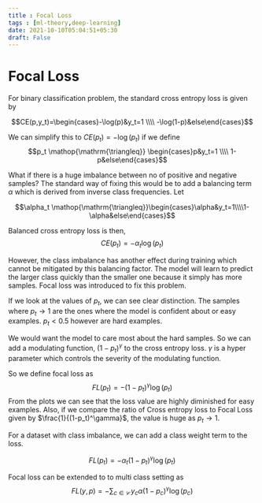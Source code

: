 ```yaml
---
title : Focal Loss
tags : [ml-theory,deep-learning]
date: 2021-10-10T05:04:51+05:30
draft: False
---
```


# Focal Loss

For binary classification problem, the standard cross entropy loss is given by

$$CE(p,y_t)=\begin{cases}-\log(p)&y_t=1
\\\\
-\log(1-p)&else\end{cases}$$

We can simplify this to $CE(p_t) = -\log(p_t)$ if we define
$$p_t \mathop{\mathrm{\triangleq}}
\begin{cases}p&y_t=1
\\\\
1-p&else\end{cases}$$

What if there is a huge imbalance between no of positive and negative samples? The standard way of fixing this would be to add a balancing term $\alpha$ which is derived from inverse class frequencies. Let

$$\alpha_t \mathop{\mathrm{\triangleq}}\begin{cases}\alpha&y_t=1\\\\1-\alpha&else\end{cases}$$

Balanced cross entropy loss is then, $$CE(p_t) = -\alpha_t\log(p_t)$$

However, the class imbalance has another effect during training which cannot be mitigated by this balancing factor. The model will learn to predict the larger class quickly than the smaller one because it simply has more samples. Focal loss was introduced to fix this problem.

If we look at the values of $p_t$, we can see clear distinction. The samples where $p_t \to 1$ are the ones where the model is confident about or easy examples. $p_t<0.5$ however are hard examples.

We would want the model to care most about the hard samples. So we can add a modulating function, $(1-p_t)^\gamma$ to the cross entropy loss.
$\gamma$ is a hyper parameter which controls the severity of the modulating function.

So we define focal loss as $$FL(p_t)=-(1-p_t)^\gamma \log(p_t)$$ From the plots we can see that the loss value are highly diminished for easy examples. Also, if we compare the ratio of Cross entropy loss to Focal Loss given by $\frac{1}{(1-p_t)^\gamma}$, the value is huge as $p_t \to 1$.

For a dataset with class imbalance, we can add a class weight term to the loss.

$$FL(p_t) = -\alpha_t(1-p_t)^\gamma \log(p_t)$$ 

Focal loss can be extended to to multi class setting as
$$FL(y,p) = -\sum_{c\in \mathop{\mathrm{\mathcal{C}}}} y_c\alpha(1-p_c)^\gamma \log(p_c)$$


    